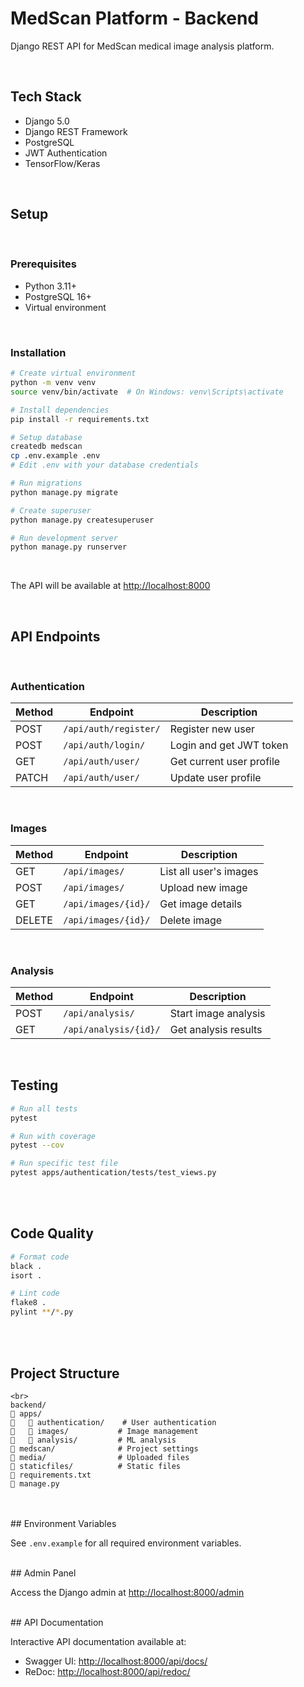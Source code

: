 # MedScan Platform - Backend<br>

Django REST API for MedScan medical image analysis platform.

<br>

## Tech Stack<br>

- Django 5.0<br>
- Django REST Framework<br>
- PostgreSQL<br>
- JWT Authentication<br>
- TensorFlow/Keras

<br>

## Setup

<br>

### Prerequisites<br>

- Python 3.11+<br>
- PostgreSQL 16+<br>
- Virtual environment

<br>

### Installation<br>

```bash
# Create virtual environment
python -m venv venv
source venv/bin/activate  # On Windows: venv\Scripts\activate

# Install dependencies
pip install -r requirements.txt

# Setup database
createdb medscan
cp .env.example .env
# Edit .env with your database credentials

# Run migrations
python manage.py migrate

# Create superuser
python manage.py createsuperuser

# Run development server
python manage.py runserver
```

<br>

The API will be available at [http://localhost:8000](http://localhost:8000)

<br>

## API Endpoints

<br>

### Authentication

| Method | Endpoint              | Description              |
| ------ | --------------------- | ------------------------ |
| POST   | `/api/auth/register/` | Register new user        |
| POST   | `/api/auth/login/`    | Login and get JWT token  |
| GET    | `/api/auth/user/`     | Get current user profile |
| PATCH  | `/api/auth/user/`     | Update user profile      |

<br>

### Images

| Method | Endpoint            | Description            |
| ------ | ------------------- | ---------------------- |
| GET    | `/api/images/`      | List all user's images |
| POST   | `/api/images/`      | Upload new image       |
| GET    | `/api/images/{id}/` | Get image details      |
| DELETE | `/api/images/{id}/` | Delete image           |

<br>

### Analysis

| Method | Endpoint              | Description          |
| ------ | --------------------- | -------------------- |
| POST   | `/api/analysis/`      | Start image analysis |
| GET    | `/api/analysis/{id}/` | Get analysis results |

<br>

## Testing

```bash
# Run all tests
pytest

# Run with coverage
pytest --cov

# Run specific test file
pytest apps/authentication/tests/test_views.py
```

<br>

<br>

## Code Quality

```bash
# Format code
black .
isort .

# Lint code
flake8 .
pylint **/*.py
```

<br>

<br>

## Project Structure

```
<br>
backend/
   apps/
      authentication/    # User authentication
      images/           # Image management
      analysis/         # ML analysis
   medscan/              # Project settings
   media/                # Uploaded files
   staticfiles/          # Static files
   requirements.txt
   manage.py
```

<br>

<br>
## Environment Variables

See `.env.example` for all required environment variables.

<br>
## Admin Panel

Access the Django admin at [http://localhost:8000/admin](http://localhost:8000/admin)

<br>
## API Documentation
<br>

Interactive API documentation available at:<br>

- Swagger UI: [http://localhost:8000/api/docs/](http://localhost:8000/api/docs/)<br>
- ReDoc: [http://localhost:8000/api/redoc/](http://localhost:8000/api/redoc/)<br>
